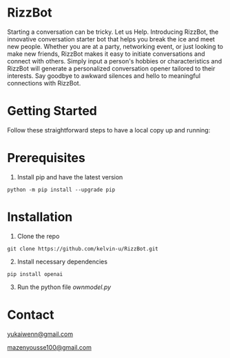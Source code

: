 # RizzBot


Starting a conversation can be tricky. Let us Help. Introducing RizzBot, the innovative conversation starter bot that helps you break the ice and meet new people. 
Whether you are at a party, networking event, or just looking to make new friends, RizzBot makes it easy to initiate conversations and connect with others. 
Simply input a person's hobbies or characteristics and RizzBot will generate a personalized conversation opener tailored to their interests.
Say goodbye to awkward silences and hello to meaningful connections with RizzBot. 

# Getting Started
Follow these straightforward steps to have a local copy up and running:

# Prerequisites
1. Install pip and have the latest version
```
python -m pip install --upgrade pip
```

# Installation
1. Clone the repo
```
git clone https://github.com/kelvin-u/RizzBot.git
```
2. Install necessary dependencies
```
pip install openai
```
3. Run the python file _ownmodel.py_

# Contact
yukaiwenn@gmail.com 

mazenyousse100@gmail.com
